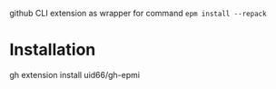github CLI extension as wrapper for command `epm install --repack`

# Installation
gh extension install uid66/gh-epmi
